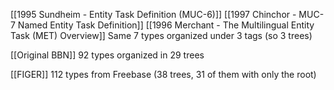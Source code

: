 [[1995 Sundheim - Entity Task Definition (MUC-6)]]
[[1997 Chinchor - MUC-7 Named Entity Task Definition]]
[[1996 Merchant - The Multilingual Entity Task (MET) Overview]]
Same 7 types organized under 3 tags (so 3 trees)

[[Original BBN]]
92 types organized in 29 trees

[[FIGER]]
112 types from Freebase (38 trees, 31 of them with only the root)